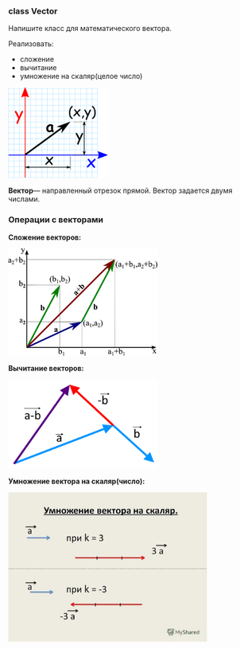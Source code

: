 ### class Vector

Напишите класс для математического вектора.

Реализовать:
*   сложение
*   вычитание
*   умножение на скаляр(целое число)



<img src="img/vector-cartesian.png" width="200">

**Вектор**— направленный отрезок прямой. Вектор задается двумя числами.


### Операции с векторами

**Сложение векторов:**

<img src="img/vector_add.png" width="300">


**Вычитание векторов:**

<img src="img/vector_sub.png" width="300">

    
**Умножение вектора на скаляр(число):**

<img src="img/vector_mult.jpg" width="400">

<!--stackedit_data:
eyJoaXN0b3J5IjpbLTIxNDgzMDA5MywtMTE1MTAyNTU5NiwtMT
AzNDI2MjQ0M119
-->